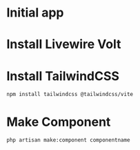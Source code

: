 # Initial app 

# Install Livewire Volt

# Install TailwindCSS
```
npm install tailwindcss @tailwindcss/vite
```

# Make Component 
```
php artisan make:component componentname
```
